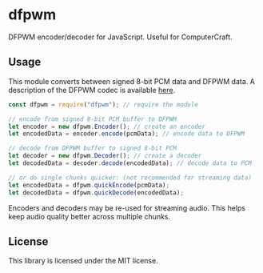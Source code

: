 # dfpwm
DFPWM encoder/decoder for JavaScript. Useful for ComputerCraft.

## Usage
This module converts between signed 8-bit PCM data and DFPWM data. A description of the DFPWM codec is available [here](https://wiki.vexatos.com/dfpwm).

```js
const dfpwm = require("dfpwm"); // require the module

// encode from signed 8-bit PCM buffer to DFPWM
let encoder = new dfpwm.Encoder(); // create an encoder
let encodedData = encoder.encode(pcmData); // encode data to DFPWM

// decode from DFPWM buffer to signed 8-bit PCM
let decoder = new dfpwm.Decoder(); // create a decoder
let decodedData = decoder.decode(encodedData); // decode data to PCM

// or do single chunks quicker: (not recommended for streaming data)
let encodedData = dfpwm.quickEncode(pcmData);
let decodedData = dfpwm.quickDecode(encodedData);
```

Encoders and decoders may be re-used for streaming audio. This helps keep audio quality better across multiple chunks.

## License
This library is licensed under the MIT license.